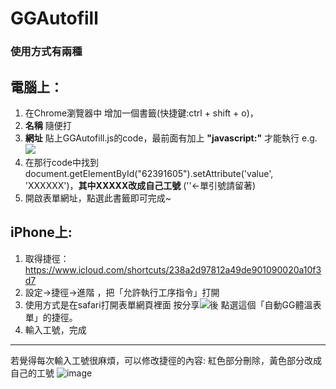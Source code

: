 # GGAutofill
### 使用方式有兩種

## 電腦上：
1. 在Chrome瀏覽器中 增加一個書籤(快捷鍵:ctrl + shift + o)，
2. **名稱** 隨便打
3. **網址** 貼上GGAutofill.js的code，最前面有加上 **"javascript:"** 才能執行
e.g.
![](https://i.imgur.com/EH1fMzO.png)
4. 在那行code中找到document.getElementById("62391605").setAttribute('value', 'XXXXXX')，**其中XXXXX改成自己工號** (''<-單引號請留著)
5. 開啟表單網址，點選此書籤即可完成~

## iPhone上:
1. 取得捷徑：https://www.icloud.com/shortcuts/238a2d97812a49de901090020a10f3d7
2. 設定->捷徑->進階 ，把「允許執行工序指令」打開
3. 使用方式是在safari打開表單網頁裡面 按分享![](https://i.imgur.com/MnAN1YJ.png)後 點選這個「自動GG體溫表單」的捷徑。
4. 輸入工號，完成

-------------------
若覺得每次輸入工號很麻煩，可以修改捷徑的內容:
紅色部分刪除，黃色部分改成自己的工號
![image](https://user-images.githubusercontent.com/40089665/164710885-fd3ec19e-be43-4d52-95fb-816768b9d918.png)
